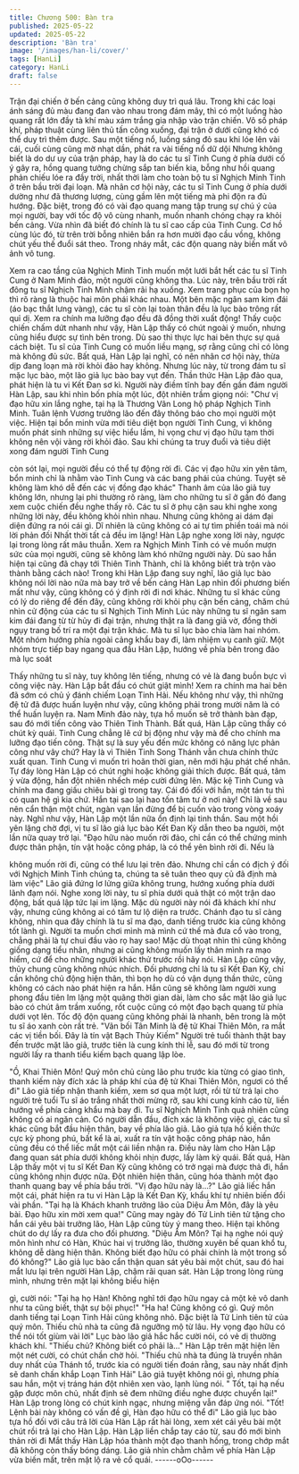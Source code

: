 ```yaml
---
title: Chương 500: Bàn tra
published: 2025-05-22
updated: 2025-05-22
description: 'Bàn tra'
image: '/images/han-li/cover/'
tags: [HanLi]
category: HanLi
draft: false
---
```


Trận đại chiến ở bến cảng cũng không duy trì quá lâu.
Trong khi các loại ánh sáng đủ màu đang đan vào nhau trong
đám mây, thì có một luồng hào quang rất lớn đầy tà khí màu xám
trắng gia nhập vào trận chiến.
Vô số pháp khí, pháp thuật cùng liên thủ tấn công xuống, đại trận
ở dưới cũng khó có thể duy trì thêm được.
Sau một tiếng nổ, luồng sáng đỏ sau khi lóe lên vài cái, cuối cùng
cũng mờ nhạt dần, phát ra vài tiếng nổ dữ dội
Nhưng không biết là do dư uy của trận pháp, hay là do các tu sĩ
Tinh Cung ở phía dưới cố ý gây ra, hồng quang tưởng chừng sắp
tan biến kia, bỗng như hồi quang phản chiếu lóe ra đầy trời, nhất
thời làm cho toàn bộ tu sĩ Nghịch Minh Tinh ở trên bầu trời đại
loạn.
Mà nhân cơ hội này, các tu sĩ Tinh Cung ở phía dưới dường như
đã thương lượng, cùng gầm lên một tiếng mà phi độn ra đủ
hướng.
Đặc biệt, trong đó có vài đạo quang mang tập trung sự chú ý của
mọi người, bay với tốc độ vô cùng nhanh, muốn nhanh chóng
chạy ra khỏi bến cảng.
Vừa nhìn đã biết đó chính là tu sĩ cao cấp của Tinh Cung.
Cơ hồ cùng lúc đó, từ trên trời bỗng nhiên bắn ra hơn mười đạo
cầu vồng, không chút yếu thế đuổi sát theo.
Trong nháy mắt, các độn quang này biến mất vô ảnh vô tung.

Xem ra cao tầng của Nghịch Minh Tinh muốn một lưới bắt hết các
tu sĩ Tinh Cung ở Nam Minh đảo, một người cũng không tha.
Lúc này, trên bầu trời rất đông tu sĩ Nghịch Tinh Minh chậm rãi hạ
xuống.
Xem trang phục của bọn họ thì rõ ràng là thuộc hai môn phái khác
nhau.
Một bên mặc ngân sam kim đái (áo bạc thắt lưng vàng), các tu sĩ
còn lại toàn thân đều là lục bào trông rất quỉ dị.
Xem ra chính ma lưỡng đạo đều đã đồng thời xuất động!
Thấy cuộc chiến chấm dứt nhanh như vậy, Hàn Lập thấy có chút
ngoài ý muốn, nhưng cũng hiểu được sự tình bên trong.
Dù sao thì thực lực hai bên thực sự quá cách biệt. Tu sĩ của Tinh
Cung có muốn liều mạng, sợ rằng cũng chỉ có lòng mà không đủ
sức.
Bất quá, Hàn Lập lại nghĩ, có nên nhân cơ hội này, thừa dịp đang
loạn mà rời khỏi đảo hay không.
Nhưng lúc này, từ trong đám tu sĩ mặc lục bào, một lão giả lục
bào bay vụt đến.
Thần thức Hàn Lập đảo qua, phát hiện là tu vi Kết Đan sơ kì.
Người này điềm tĩnh bay đến gần đám người Hàn Lập, sau khi
nhìn bốn phía một lúc, đột nhiên trầm giọng nói:
"Chư vị đạo hữu xin lắng nghe, tại hạ là Thương Vân Long hộ
pháp Nghịch Tinh Minh. Tuân lệnh Vương trưởng lão đến đây
thông báo cho mọi người một việc. Hiện tại bổn minh vừa mới tiêu
diệt bọn người Tinh Cung, vì không muốn phát sinh những sự việc
hiểu lầm, hi vọng chư vị đạo hữu tạm thời không nên vội vàng rời
khỏi đảo.
Sau khi chúng ta truy đuổi và tiêu diệt xong đám người Tinh Cung

còn sót lại, mọi người đều có thể tự động rời đi. Các vị đạo hữu
xin yên tâm, bổn minh chỉ là nhằm vào Tinh Cung và các bang
phái của chúng. Tuyệt sẽ không làm khó dễ đến các vị đồng đạo
khác" Thanh âm của lão giả tuy không lớn, nhưng lại phi thường
rõ ràng, làm cho những tu sĩ ở gần đó đang xem cuộc chiến đều
nghe thấy rõ.
Các tu sĩ ở phụ cận sau khi nghe xong những lời này, đều không
khỏi nhìn nhau.
Nhưng cũng không ai dám đại diện đứng ra nói cái gì. Dĩ nhiên là
cũng không có ai tự tìm phiền toái mà nói lời phản đối
Nhất thời tất cả đều im lặng!
Hàn Lập nghe xong lời này, ngược lại trong lòng rất mâu thuẫn.
Xem ra Nghịch Minh Tinh có vẻ muốn mượn sức của mọi người,
cũng sẽ không làm khó những người này.
Dù sao hắn hiện tại cũng đã chạy tới Thiên Tinh Thành, chỉ là
không biết trà trộn vào thành bằng cách nào!
Trong khi Hàn Lập đang suy nghĩ, lão giả lục bào không nói lời
nào nữa mà bay trở về bến cảng
Hàn Lạp nhìn đối phương biến mất như vậy, cũng không có ý định
rời đi nơi khác.
Những tu sĩ khác cũng có lý do riêng để đến đây, cũng không rời
khỏi phụ cận bến cảng, chăm chú nhìn cử động của các tu sĩ
Nghịch Tinh Minh
Lúc này những tu sĩ ngân sam kim đái đang từ từ hủy đi đại trận,
nhưng thật ra là đang giả vờ, đồng thời ngụy trang bố trí ra một
đại trận khác.
Mà tu sĩ lục bào chia làm hai nhóm. Một nhóm hướng phía ngoài
cảng khẩu bay đi, làm nhiệm vụ canh giữ. Một nhóm trực tiếp bay
ngang qua đầu Hàn Lập, hướng về phía bên trong đảo mà lục
soát

Thấy những tu sĩ này, tuy không lên tiếng, nhưng có vẻ là đang
buồn bực vì công việc này.
Hàn Lập bắt đầu có chút giật mình!
Xem ra chính ma hai bên đã sớm có chủ ý đánh chiếm Loạn Tinh
Hải.
Nếu không như vậy, thì những đệ tử đã được huấn luyện như
vậy, cũng không phải trong mười năm là có thể huấn luyện ra.
Nam Minh đảo này, tựa hồ muốn sẽ trở thành bàn đạp, sau đó
mới tiến công vào Thiên Tinh Thành.
Bất quá, Hàn Lập cũng thấy có chút kỳ quái. Tinh Cung chẳng lẽ
cứ bị động như vậy mà để cho chính ma lưỡng đạo tiến công.
Thật sự là suy yếu đến mức không có năng lực phản công như
vây chứ? Hay là vì Thiên Tinh Song Thánh vẫn chưa chính thức
xuất quan. Tinh Cung vì muốn trì hoãn thời gian, nên mới hậu
phát chế nhân.
Tự đáy lòng Hàn Lập có chút nghi hoặc không giải thích được.
Bất quá, tâm ý vừa động, hắn đột nhiên nhếch mép cười đứng
lên.
Mặc kệ Tinh Cung và chính ma đang giấu chiêu bài gì trong tay.
Cái đó đối với hắn, một tán tu thì có quan hệ gì kia chứ. Hắn tại
sao lại hao tốn tâm tư ở nơi này!
Chỉ là về sau nên cẩn thận một chút, ngàn vạn lần đừng để bị
cuốn vào trong vòng xoáy này.
Nghĩ như vậy, Hàn Lập một lần nữa ổn định lại tinh thần.
Sau một hồi yên lặng chờ đợi, vị tu sĩ lão giả lục bào Kết Đan Kỳ
dẫn theo ba người, một lần nữa quay trở lại.
"Đạo hữu nào muốn rời đảo, chỉ cần có thể chứng minh được thân
phận, tín vật hoặc công pháp, là có thể yên bình rời đi. Nếu là

không muốn rời đi, cũng có thể lưu lại trên đảo. Nhưng chỉ cần có
địch ý đối với Nghịch Minh Tinh chúng ta, chúng ta sẽ tuân theo
quy củ đã định mà làm việc" Lão giả đứng lơ lửng giữa không
trung, hướng xuống phía dưới lãnh đạm nói.
Nghe xong lời này, tu sĩ phía dưới quả thật có một trận dao động,
bất quá lập tức lại im lặng.
Mặc dù người này nói đã khách khí như vậy, nhưng cũng không
ai có tâm tư lộ diện ra trước.
Chánh đạo tu sĩ càng không, nhìn qua đây chính là tu sĩ ma đạo,
danh tiếng trước kia cũng không tốt lành gì.
Người ta muốn chơi mình mà mình cứ thế mà đưa cổ vào trong,
chẳng phải là tự chui đầu vào rọ hay sao! Mặc dù thoạt nhìn thì
cũng không giống dạng tiểu nhân, nhưng ai cũng không muốn lấy
thân mình ra mạo hiểm, cứ để cho những người khác thử trước
rồi hãy nói.
Hàn Lập cũng vậy, thủy chung cũng không nhúc nhích.
Đối phương chỉ là tu sĩ Kết Đan Kỳ, chỉ cần không chủ động hiện
thân, thì bọn họ dù có vận dụng thần thức, cũng không có cách
nào phát hiện ra hắn.
Hắn cũng sẽ không làm người xung phong đầu tiên
Im lặng một quãng thời gian dài, làm cho sắc mặt lão giả lục bào
có chút âm trầm xuống, rốt cuộc cũng có một đạo bạch quang từ
phía dưới vọt lên.
Tốc độ độn quang cũng không phải là nhanh, bên trong là một tu
sĩ áo xanh còn rất trẻ.
"Vãn bối Tân Minh là đệ tử Khai Thiên Môn, ra mắt các vị tiền bối.
Đây là tín vật Bạch Thủy Kiếm" Người trẻ tuổi thành thật bay đến
trước mặt lão giả, trước tiên là cung kính thi lễ, sau đó mới từ
trong người lấy ra thanh tiểu kiếm bạch quang lập lòe.

"Ồ, Khai Thiên Môn! Quý môn chủ cùng lão phu trước kia từng có
giao tình, thanh kiếm này đích xác là pháp khí của đệ tử Khai
Thiên Môn, ngươi có thể đi" Lão giả tiếp nhận thanh kiếm, xem sơ
qua một lượt, rồi từ từ trả lại cho người trẻ tuổi
Tu sĩ áo trắng nhất thời mừng rỡ, sau khi cung kính cáo từ, liền
hướng về phía cảng khẩu mà bay đi. Tu sĩ Nghịch Minh Tinh quả
nhiên cũng không có ai ngăn cản.
Có người dẫn đầu, đích xác là không việc gì, các tu sĩ khác cũng
bắt đầu hiện thân, bay về phía lão giả.
Lão giả tựa hồ kiến thức cực kỳ phong phú, bất kể là ai, xuất ra
tín vật hoặc công pháp nào, hắn cũng đều có thể liếc mắt một cái
liền nhận ra.
Điều này làm cho Hàn Lập đang quan sát phía dưới không khỏi
nhịn được, lấy làm kỳ quái.
Bất quá, Hàn Lập thấy một vị tu sĩ Kết Đan Kỳ cũng không có trở
ngại mà được thả đi, hắn cũng không nhịn được nữa.
Đột nhiên hiện thân, cũng hóa thành một đạo thanh quang bay về
phía bầu trời.
"Vị đạo hữu này là…?" Lão giả liếc hắn một cái, phát hiện ra tu vi
Hàn Lập là Kết Đan Kỳ, khẩu khí tự nhiên biến đổi vài phần.
"Tại hạ là Khách khanh trưởng lão của Diệu Âm Môn, đây là yêu
bài. Đạo hữu xin mời xem qua!" Cũng may ngày đó Tử Linh tiên
tử tặng cho hắn cái yêu bài trưởng lão, Hàn Lập cũng tùy ý mang
theo. Hiện tại không chút do dự lấy ra đưa cho đối phương.
"Diệu Âm Môn? Tại hạ nghe nói quý môn hình như có Hàn, Khúc
hai vị trưởng lão, thường xuyên bế quan khổ tu, không dễ dàng
hiện thân. Không biết đạo hữu có phải chính là một trong số đó
không?" Lão giả lục bào cẩn thận quan sát yêu bài một chút, sau
đó hai mắt lưu lại trên người Hàn Lập, chậm rãi quan sát.
Hàn Lập trong lòng rùng mình, nhưng trên mặt lại không biểu hiện

gì, cười nói:
"Tại hạ họ Hàn! Không nghĩ tới đạo hữu ngay cả một kẻ vô danh
như ta cũng biết, thật sự bội phục!"
"Ha ha! Cũng không có gì. Quý môn danh tiếng tại Loạn Tinh Hải
cũng không nhỏ. Đặc biệt là Tử Linh tiên tử của quý môn. Thiếu
chủ nhà ta cũng đã ngưỡng mộ từ lâu. Hy vọng đạo hữu có thể
nói tốt giùm vài lời" Lục bào lão giả hắc hắc cười nói, có vẻ dị
thường khách khí.
"Thiếu chủ? Không biết có phải là…" Hàn Lập trên mặt hiện lên
một nét cười, có chút chần chờ hỏi.
"Thiếu chủ nhà ta đúng là truyền nhân duy nhất của Thánh tổ,
trước kia có người tiến đoán rằng, sau này nhất định sẽ danh
chấn khắp Loạn Tinh Hải" Lão giả tuyệt không nói gì, nhưng phía
sau hắn, một vị tráng hán đột nhiên xen vào, lạnh lùng nói.
" Tốt, tại hạ nếu gặp được môn chủ, nhất định sẽ đem những điều
nghe được chuyển lại!" Hàn Lập trong lòng có chút kinh ngạc,
nhưng miệng vẫn đáp ứng nói.
"Tốt! Lệnh bài này không có vấn đề gì, Hàn đạo hữu có thể đi"
Lão giả lục bào tựa hồ đối với câu trả lời của Hàn Lập rất hài
lòng, xem xét cái yêu bài một chút rồi trả lại cho Hàn Lập.
Hàn Lập liền chắp tay cáo từ, sau đó mới bình thản rời đi
Mắt thấy Hàn Lập hóa thành một đạo thanh hồng, trong chớp mắt
đã không còn thấy bóng dáng. Lão giả nhìn chằm chằm về phía
Hàn Lập vừa biến mất, trên mặt lộ ra vẻ cổ quái.
------oOo------
